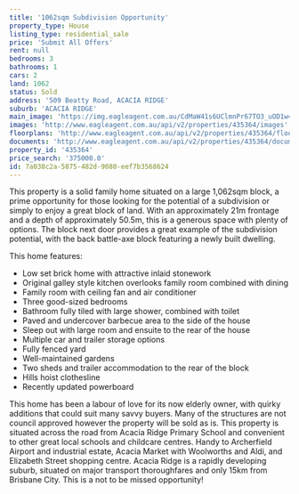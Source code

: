 ```yaml
---
title: '1062sqm Subdivision Opportunity'
property_type: House
listing_type: residential_sale
price: 'Submit All Offers'
rent: null
bedrooms: 3
bathrooms: 1
cars: 2
land: 1062
status: Sold
address: '509 Beatty Road, ACACIA RIDGE'
suburb: 'ACACIA RIDGE'
main_image: 'https://img.eagleagent.com.au/CdMaW41s6UClmnPr67TO3_uOD1w=/1280x854/smart/https://s3-us-west-2.amazonaws.com/eagleagent-orig/images/6823676/123044090-image-M.jpg'
images: 'http://www.eagleagent.com.au/api/v2/properties/435364/images'
floorplans: 'http://www.eagleagent.com.au/api/v2/properties/435364/floorplans'
documents: 'http://www.eagleagent.com.au/api/v2/properties/435364/documents'
property_id: '435364'
price_search: '375000.0'
id: 7a038c2a-5875-482d-9080-eef7b3568624
---
```

This property is a solid family home situated on a large 1,062sqm block, a prime opportunity for those looking for the potential of a subdivision or simply to enjoy a great block of land. With an approximately 21m frontage and a depth of approximately 50.5m, this is a generous space with plenty of options. The block next door provides a great example of the subdivision potential, with the back battle-axe block featuring a newly built dwelling.

This home features:

*  Low set brick home with attractive inlaid stonework
*  Original galley style kitchen overlooks family room combined with dining
*  Family room with ceiling fan and air conditioner
*  Three good-sized bedrooms
*  Bathroom fully tiled with large shower, combined with toilet
*  Paved and undercover barbecue area to the side of the house
*  Sleep out with large room and ensuite to the rear of the house
*  Multiple car and trailer storage options
*  Fully fenced yard
*  Well-maintained gardens
*  Two sheds and trailer accommodation to the rear of the block
*  Hills hoist clothesline
*  Recently updated powerboard

This home has been a labour of love for its now elderly owner, with quirky additions that could suit many savvy buyers. Many of the structures are not council approved however the property will be sold as is. This property is situated across the road from Acacia Ridge Primary School and convenient to other great local schools and childcare centres. Handy to Archerfield Airport and industrial estate, Acacia Market with Woolworths and Aldi, and Elizabeth Street shopping centre. Acacia Ridge is a rapidly developing suburb, situated on major transport thoroughfares and only 15km from Brisbane City. This is a not to be missed opportunity!